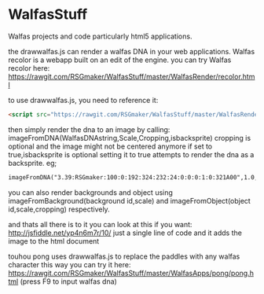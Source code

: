 WalfasStuff
===========

Walfas projects and code particularly html5 applications.

the drawwalfas.js can render a walfas DNA in your web applications.
Walfas recolor is a webapp built on an edit of the engine.
you can try Walfas recolor here: https://rawgit.com/RSGmaker/WalfasStuff/master/WalfasRender/recolor.html

to use drawwalfas.js, you need to reference it:
```html
<script src="https://rawgit.com/RSGmaker/WalfasStuff/master/WalfasRender/drawwalfas.js"> </script>
```

then simply render the dna to an image by calling:
imageFromDNA(WalfasDNAstring,Scale,Cropping,isbacksprite) cropping is optional and the image might not be centered anymore if set to true,isbacksprite is optional setting it to true attempts to render the dna as a backsprite.
eg; 
```html
imageFromDNA("3.39:RSGmaker:100:0:192:324:232:24:0:0:0:1:0:321A00",1.0,false)//1.0 is the same as 100 scale in create.swf
```
you can also render backgrounds and object using imageFromBackground(background id,scale) and imageFromObject(object id,scale,cropping) respectively.

and thats all there is to it you can look at this if you want: http://jsfiddle.net/yp4n6m7r/10/ just a single line of code and it adds the image to the html document

touhou pong uses drawwalfas.js to replace the paddles with any walfas character this way you can try it here: https://rawgit.com/RSGmaker/WalfasStuff/master/WalfasApps/pong/pong.html (press F9 to input walfas dna)
